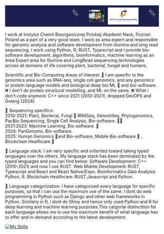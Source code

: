 ![](https://github.com/codebiogenomics/codebiogenomics/blob/main/codebiogenomics.jpg)

I work at Instytut Chemii Bioorganicznej Polskiej Akademii Nauk, Poznań Poland as a part of a very good team. I work as area expert and responsible for genomic analysis and software development from illumina and long read sequencing. I work using Python, R, RUST, Typescript and I provide bio-software development, algorithms, bioinformatics, machine learning as an Area Expert area for Illumina and LongRead sequencing technologies across all domains of life covering plant, bacterial, fungal and humans.

Scientific and Bio-Computing Areas of Interest: 
🧬 I am specific to the genomics area such as RNA-seq, single cell genomics, and any genomics or protein language models and biological deep bio ML 🧬 and bio-software. 
❌ I don't do protein structural modelling, and ML on the same.
❌ What i don't code anymore: C++ since 2021 (2010-2021), dropped DevOPS and Golang (2024). 

🧬 Sequencing specifics: \
2010-2021: Plant, Bacterial, Fungi 🧬 RNASeq, GenomSeq, Phylogenomics, PacBio Sequencing, Single Cell Analysis, Bio-software. 👨‍💻 \
2021:2023: Machine Learning, Bio-software. 🧬 \
2024: PanGenome, Bio-software. \
2025: Human Genomics 🧬and Bio-software, Mobile Bio-software 🧬 , Blockchain Healthcare 🧬

🧬 Language stack: I am very specific and oritented toward taking typed languages over the others. My language stack has been dominated by the typed languages and you can find below:
Software Development: C++ (2010-2021) and now I use RUST. 
Web Mobile Development: RUST, Typescript and React and React Native/Expo. 
Bioinformatics Data Analysis: Python, R. 
Blockchain Healthcare: RUST,Javascript and Python. 

🧬 Language categorization: I have categorized every language for specific purposes, so that i can use the maximum use of the same. I dont do web programming in Python such as Django and other web frameworks in Python. Similarly in R, i dont do Shiny and hence only used Python and R for deep learning and machine learning purposes.This catgorial distincttion for each language allows me to use the maximum benefit of what language has to offer and in-demand according to the latest development.

[![My Skills](https://skillicons.dev/icons?i=bash,rust,materialui,obsidian,r,py,pytorch,tensorflow,tauri,react,ts,vscode,remix)](https://skillicons.dev)
